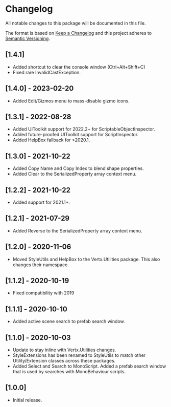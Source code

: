 # Changelog
All notable changes to this package will be documented in this file.

The format is based on [Keep a Changelog](http://keepachangelog.com/en/1.0.0/)
and this project adheres to [Semantic Versioning](http://semver.org/spec/v2.0.0.html).

## [1.4.1]
- Added shortcut to clear the console window (Ctrl+Alt+Shift+C)
- Fixed rare InvalidCastException.

## [1.4.0] - 2023-02-20
- Added Edit/Gizmos menu to mass-disable gizmo icons.

## [1.3.1] - 2022-08-28
- Added UIToolkit support for 2022.2+ for ScriptableObjectInspector.
- Added future-proofed UIToolkit support for ScriptInspector.
- Added HelpBox fallback for <2020.1.

## [1.3.0] - 2021-10-22
- Added Copy Name and Copy Index to blend shape properties.
- Added Clear to the SerializedProperty array context menu.

## [1.2.2] - 2021-10-22
- Added support for 2021.1+.

## [1.2.1] - 2021-07-29
- Added Reverse to the SerializedProperty array context menu.

## [1.2.0] - 2020-11-06
- Moved StyleUtils and HelpBox to the Vertx.Utilities package. This also changes their namespace.

## [1.1.2] - 2020-10-19
- Fixed compatibility with 2019

## [1.1.1] - 2020-10-10
- Added active scene search to prefab search window.

## [1.1.0] - 2020-10-03
- Update to stay inline with Vertx.Utilities changes.
- StyleExtensions has been renamed to StyleUtils to match other Utility/Extension classes across these packages.
- Added Select and Search to MonoScript. Added a prefab search window that is used by searches with MonoBehaviour scripts.

## [1.0.0]
- Initial release.